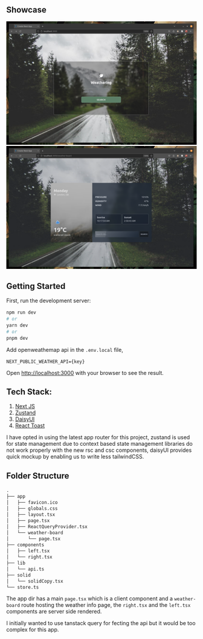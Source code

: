 ## Showcase

![](./public/front.png)
![](./public/weather-board.png)


## Getting Started

First, run the development server:

```bash
npm run dev
# or
yarn dev
# or
pnpm dev
```

Add openweathemap api in the ```.env.local``` file,

```.env
NEXT_PUBLIC_WEATHER_API={key}
```


Open [http://localhost:3000](http://localhost:3000) with your browser to see the result.


## Tech Stack:

1. [Next JS]("https://nextjs.org/")
2. [Zustand]("https://github.com/pmndrs/zustand")
3. [DaisyUI]("https://daisyui.com/")
4. [React Toast]("https://www.npmjs.com/package/react-toastify")


I have opted in using the latest app router for this project, zustand is used for state management due to
context based state management libraries do not work properly with the new rsc and csc components, daisyUI
provides quick mockup by enabling us to write less tailwindCSS.


## Folder Structure

```
.
├── app
│   ├── favicon.ico
│   ├── globals.css
│   ├── layout.tsx
│   ├── page.tsx
│   ├── ReactQueryProvider.tsx
│   └── weather-board
│       └── page.tsx
├── components
│   ├── left.tsx
│   └── right.tsx
├── lib
│   └── api.ts
├── solid
│   └── solidCopy.tsx
└── store.ts

```


The app dir has a main ```page.tsx``` which is a client component and a ```weather-board``` route hosting
the weather info page, the ```right.tsx``` and the ```left.tsx``` components are server side rendered.

I initially wanted to use tanstack query for fecting the api but it would be too complex for this app.
